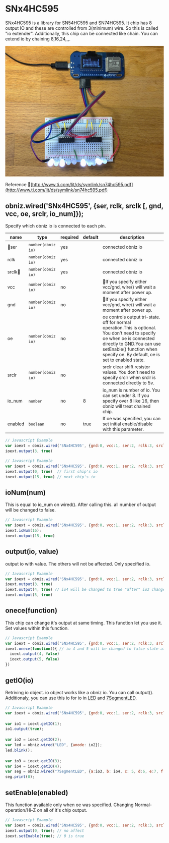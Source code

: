 # SNx4HC595


SNx4HC595 is a library for SN54HC595 and SN74HC595.
It chip has 8 output IO and these are controlled from 3(minimum) wire.
So this is called "io extender".
Additionally, this chip can be connected like chain. You can extend io by chaining 8,16,24,,,.

![](./image.jpg)

Reference
[http://www.ti.com/lit/ds/symlink/sn74hc595.pdf](http://www.ti.com/lit/ds/symlink/sn74hc595.pdf)

## obniz.wired('SNx4HC595', {ser, rclk, srclk [, gnd, vcc, oe, srclr, io_num]});

Specify which obniz io is connected to each pin.

name | type | required | default | description
--- | --- | --- | --- | ---
ser | `number(obniz io)` | yes |  | connected obniz io
rclk | `number(obniz io)` | yes |   | connected obniz io
srclk | `number(obniz io)` | yes |   | connected obniz io
vcc | `number(obniz io)` | no |   | If you specify either vcc/gnd, wire() will wait a moment after power up.
gnd | `number(obniz io)` | no |   | If you specify either vcc/gnd, wire() will wait a moment after power up.
oe | `number(obniz io)` | no |   | oe controls output tri-state. off for normal operation.This is optional. You don't need to specify oe when oe is connected directly to GND.You can use setEnable() function when specify oe. By default, oe is set to enabled state.
srclr | `number(obniz io)` | no |   | srclr clear shift resistor values. You don't need to specify srclr when srclr is connected directly to 5v.
io_num | `number` | no | 8  | io_num is number of io. You can set under 8. If you specify over 8 like 16, then obniz will treat chained chip.
enabled | `boolean` | no | true  | If oe was specified, you can set initial enable/disable with this parameter.

```Javascript
// Javascript Example
var ioext = obniz.wired('SNx4HC595', {gnd:0, vcc:1, ser:2, rclk:3, srclk:4});
ioext.output(3, true)
```

```Javascript
// Javascript Example
var ioext = obniz.wired('SNx4HC595', {gnd:0, vcc:1, ser:2, rclk:3, srclk:4, io_num:16});
ioext.output(0, true)  // first chip's io
ioext.output(15, true) // next chip's io
```

## ioNum(num)

This is equal to io_num on wired().
After calling this. all number of output will be changed to false.

```Javascript
// Javascript Example
var ioext = obniz.wired('SNx4HC595', {gnd:0, vcc:1, ser:2, rclk:3, srclk:4});
ioext.ioNum(16);
ioext.output(15, true)
```

## output(io, value)
output io with value. The others will not be affected. Only specified io.

```Javascript
// Javascript Example
var ioext = obniz.wired('SNx4HC595', {gnd:0, vcc:1, ser:2, rclk:3, srclk:4});
ioext.output(3, true)
ioext.output(4, true) // io4 will be changed to true "after" io3 changed to true.
ioext.output(5, true)
```

## onece(function)
This chip can change it's output at same timing.
This function let you use it.
Set values within this function.

```Javascript
// Javascript Example
var ioext = obniz.wired('SNx4HC595', {gnd:0, vcc:1, ser:2, rclk:3, srclk:4});
ioext.onece(function(){ // io 4 and 5 will be changed to false state at same timing.
  ioext.output(4, false)
  ioext.output(5, false)
})
```

## getIO(io)
Retriving io object. io object works like a obniz io. You can call output().
Additionaly, you can use this io for io in  [LED](./LED) and [7SegmentLED](./7SegmentLED).

```Javascript
// Javascript Example
var ioext = obniz.wired('SNx4HC595', {gnd:0, vcc:1, ser:2, rclk:3, srclk:4});

var io1 = ioext.getIO(1);
io1.output(true);

var io2 = ioext.getIO(2);
var led = obniz.wired("LED", {anode: io2});
led.blink();

var io3 = ioext.getIO(3);
var io4 = ioext.getIO(4);
var seg = obniz.wired("7SegmentLED", {a:io3, b: io4, c: 5, d:6, e:7, f:8, g:9, common:10});
seg.print(0);
```

## setEnable(enabled)
This function available only when oe was specified.
Changing Normal-operation/Hi-Z on all of it's chip output.

```Javascript
// Javascript Example
var ioext = obniz.wired('SNx4HC595', {gnd:0, vcc:1, ser:2, rclk:3, srclk:4, oe:5, enabled: false});
ioext.output(0, true); // no affect
ioext.setEnable(true); // 0 is true
```